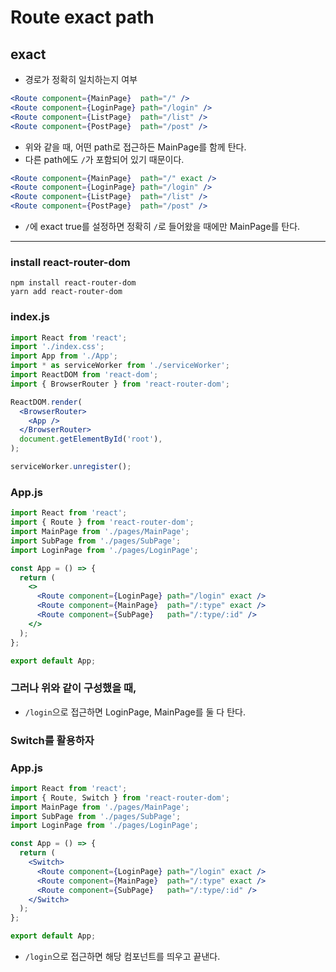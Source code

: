 # Route exact path
## exact
- 경로가 정확히 일치하는지 여부
```jsx
<Route component={MainPage}  path="/" />
<Route component={LoginPage} path="/login" />
<Route component={ListPage}  path="/list" />
<Route component={PostPage}  path="/post" />
```
- 위와 같을 때, 어떤 path로 접근하든 MainPage를 함께 탄다.
- 다른 path에도 `/`가 포함되어 있기 때문이다.

```jsx
<Route component={MainPage}  path="/" exact />
<Route component={LoginPage} path="/login" />
<Route component={ListPage}  path="/list" />
<Route component={PostPage}  path="/post" />
```
- `/`에 exact true를 설정하면 정확히 `/`로 들어왔을 때에만 MainPage를 탄다.

---

### install react-router-dom
```
npm install react-router-dom
yarn add react-router-dom
```

### index.js
```jsx
import React from 'react';
import './index.css';
import App from './App';
import * as serviceWorker from './serviceWorker';
import ReactDOM from 'react-dom';
import { BrowserRouter } from 'react-router-dom';

ReactDOM.render(
  <BrowserRouter>
    <App />
  </BrowserRouter>
  document.getElementById('root'),
);

serviceWorker.unregister();
```

### App.js
```jsx
import React from 'react';
import { Route } from 'react-router-dom';
import MainPage from './pages/MainPage';
import SubPage from './pages/SubPage';
import LoginPage from './pages/LoginPage';

const App = () => {
  return (
    <>
      <Route component={LoginPage} path="/login" exact />
      <Route component={MainPage}  path="/:type" exact />
      <Route component={SubPage}   path="/:type/:id" />
    </>
  );
};

export default App;
```

### 그러나 위와 같이 구성했을 때,
- `/login`으로 접근하면 LoginPage, MainPage를 둘 다 탄다.

### Switch를 활용하자
### App.js
```jsx
import React from 'react';
import { Route, Switch } from 'react-router-dom';
import MainPage from './pages/MainPage';
import SubPage from './pages/SubPage';
import LoginPage from './pages/LoginPage';

const App = () => {
  return (
    <Switch>
      <Route component={LoginPage} path="/login" exact />
      <Route component={MainPage}  path="/:type" exact />
      <Route component={SubPage}   path="/:type/:id" />
    </Switch>
  );
};

export default App;
```
- `/login`으로 접근하면 해당 컴포넌트를 띄우고 끝낸다.
